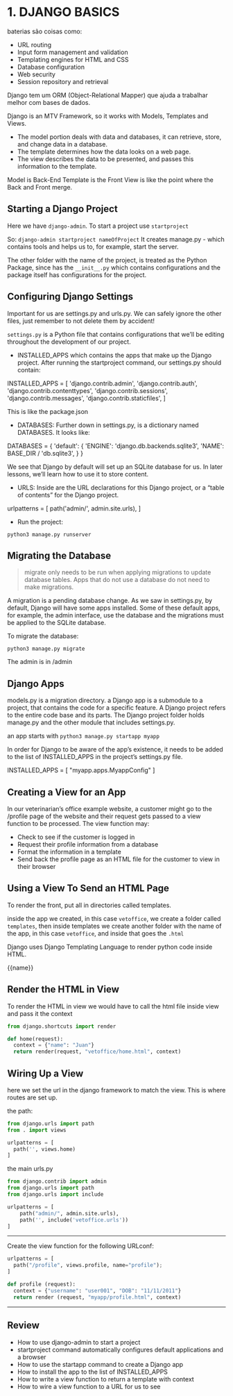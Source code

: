# 1. DJANGO BASICS

baterias são coisas como:

- URL routing
- Input form management and validation
- Templating engines for HTML and CSS
- Database configuration
- Web security
- Session repository and retrieval

Django tem um ORM (Object-Relational Mapper) que ajuda a trabalhar melhor com bases de dados.

Django is an MTV Framework, so it works with Models, Templates and Views.

- The model portion deals with data and databases, it can retrieve, store, and change data in a database.
- The template determines how the data looks on a web page.
- The view describes the data to be presented, and passes this information to the template.

Model is Back-End
Template is the Front
View is like the point where the Back and Front merge.

## Starting a Django Project

Here we have `django-admin`.
To start a project use `startproject`

So: `django-admin startproject nameOfProject`
It creates manage.py - which contains tools and helps us to, for example, start the server.

The other folder with the name of the project, is treated as the Python Package, since has the `__init__.py` which contains configurations and the package itself has configurations for the project.

## Configuring Django Settings

Important for us are settings.py and urls.py. We can safely ignore the other files, just remember to not delete them by accident!

`settings.py` is a Python file that contains configurations that we’ll be editing throughout the development of our project.

- INSTALLED_APPS which contains the apps that make up the Django project. After running the startproject command, our settings.py should contain:

INSTALLED_APPS = [
  'django.contrib.admin',
  'django.contrib.auth',
  'django.contrib.contenttypes',
  'django.contrib.sessions',
  'django.contrib.messages',
  'django.contrib.staticfiles',
]

This is like the package.json

- DATABASES: Further down in settings.py, is a dictionary named DATABASES. It looks like:

DATABASES = {
  'default': {
    'ENGINE': 'django.db.backends.sqlite3',
    'NAME': BASE_DIR / 'db.sqlite3',
  }
}

We see that Django by default will set up an SQLite database for us. In later lessons, we’ll learn how to use it to store content.

- URLS: Inside are the URL declarations for this Django project, or a “table of contents” for the Django project.

urlpatterns = [
  path('admin/', admin.site.urls),
]

- Run the project:

`python3 manage.py runserver`

## Migrating the Database

> migrate only needs to be run when applying migrations to update database tables. Apps that do not use a database do not need to make migrations.

A migration is a pending database change. As we saw in settings.py, by default, Django will have some apps installed. Some of these default apps, for example, the admin interface, use the database and the migrations must be applied to the SQLite database.

To migrate the database:

`python3 manage.py migrate`

The admin is in /admin

## Django Apps

models.py is a migration directory.
a Django app is a submodule to a project, that contains the code for a specific feature.
A Django project refers to the entire code base and its parts. The Django project folder holds manage.py and the other module that includes settings.py.

an app starts with `python3 manage.py startapp myapp`

In order for Django to be aware of the app’s existence, it needs to be added to the list of INSTALLED_APPS in the project’s settings.py file.

INSTALLED_APPS = [
  "myapp.apps.MyappConfig"
]

## Creating a View for an App

In our veterinarian’s office example website, a customer might go to the /profile page of the website and their request gets passed to a view function to be processed. The view function may:

- Check to see if the customer is logged in
- Request their profile information from a database
- Format the information in a template
- Send back the profile page as an HTML file for the customer to view in their browser

## Using a View To Send an HTML Page

To render the front, put all in directories called templates.

inside the app we created, in this case `vetoffice`, we create a folder called `templates`, then inside templates we create another folder with the name of the app, in this case `vetoffice`, and inside that goes the `.html`

Django uses Django Templating Language to render python code inside HTML.

{{name}}

## Render the HTML in View

To render the HTML in view we would have to call the html file inside view and pass it the context

```python
from django.shortcuts import render

def home(request):
  context = {"name": "Juan"}
  return render(request, "vetoffice/home.html", context)
```

## Wiring Up a View

here we set the url in the django framework to match the view. This is where routes are set up.

the path:

```python
from django.urls import path
from . import views

urlpatterns = [
  path('', views.home)
]
```

the main urls.py

```python
from django.contrib import admin
from django.urls import path
from django.urls import include

urlpatterns = [
    path("admin/", admin.site.urls),
    path('', include('vetoffice.urls'))
]
```

---

Create the view function for the following URLconf:

```python
urlpatterns = [
  path("/profile", views.profile, name="profile");
]

def profile (request):
  context = {"username": "user001", "DOB": "11/11/2011"}
  return render (request, "myapp/profile.html", context)
```

---

## Review

- How to use django-admin to start a project
- startproject command automatically configures default applications and a browser
- How to use the startapp command to create a Django app
- How to install the app to the list of INSTALLED_APPS
- How to write a view function to return a template with context
- How to wire a view function to a URL for us to see
